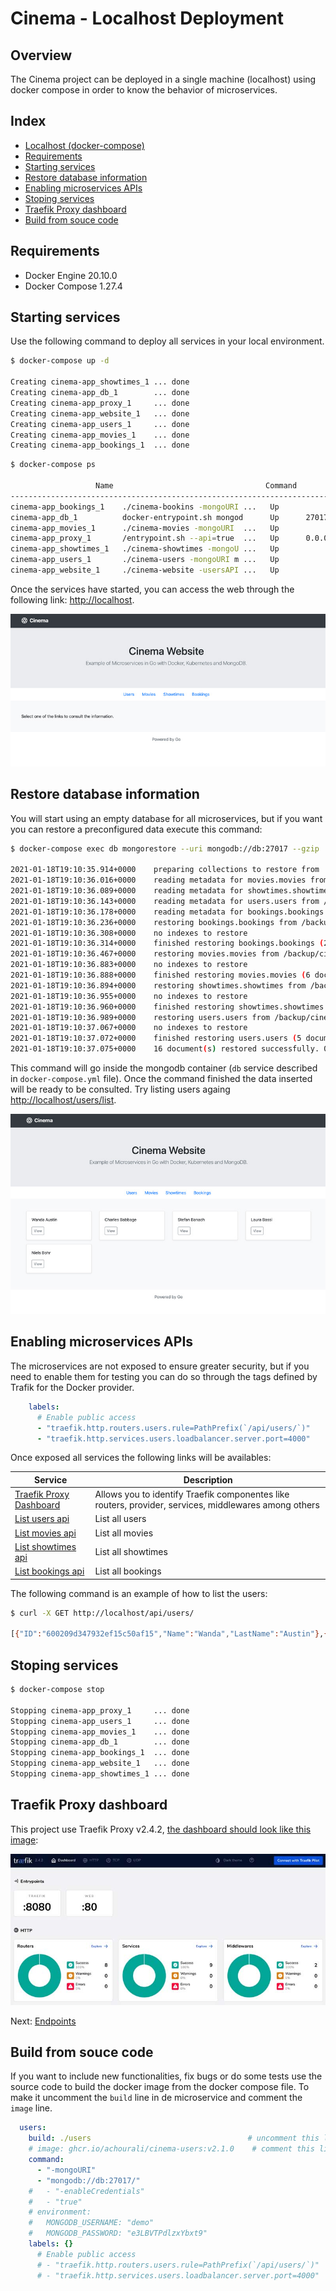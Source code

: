 # Cinema - Localhost Deployment

## Overview

The Cinema project can be deployed in a single machine (localhost) using docker compose in order to know the behavior of microservices.

## Index

* [Localhost (docker-compose)](#overview)
* [Requirements](#requirements)
* [Starting services](#starting-services)
* [Restore database information](#restore-database-information)
* [Enabling microservices APIs](#enabling-microservices-apis)
* [Stoping services](#stoping-services)
* [Traefik Proxy dashboard](#traefik-proxy-dashboard)
* [Build from souce code](#build-from-souce-code)

## Requirements

* Docker Engine  20.10.0
* Docker Compose 1.27.4

## Starting services

Use the following command to deploy all services in your local environment.

```bash
$ docker-compose up -d

Creating cinema-app_showtimes_1 ... done
Creating cinema-app_db_1        ... done
Creating cinema-app_proxy_1     ... done
Creating cinema-app_website_1   ... done
Creating cinema-app_users_1     ... done
Creating cinema-app_movies_1    ... done
Creating cinema-app_bookings_1  ... done
```

```bash
$ docker-compose ps

                   Name                                  Command               State                     Ports
---------------------------------------------------------------------------------------------------------------------------------
cinema-app_bookings_1    ./cinema-bookins -mongoURI ...   Up
cinema-app_db_1          docker-entrypoint.sh mongod      Up      27017/tcp
cinema-app_movies_1      ./cinema-movies -mongoURI  ...   Up
cinema-app_proxy_1       /entrypoint.sh --api=true  ...   Up      0.0.0.0:80->80/tcp, 0.0.0.0:8080->8080/tcp
cinema-app_showtimes_1   ./cinema-showtimes -mongoU ...   Up
cinema-app_users_1       ./cinema-users -mongoURI m ...   Up
cinema-app_website_1     ./cinema-website -usersAPI ...   Up
```

Once the services have started, you can access the web through the following link: <http://localhost>.

![Website Home](images/website-home.jpg)

## Restore database information

You will start using an empty database for all microservices, but if you want you can restore a preconfigured data execute this command:

```bash
$ docker-compose exec db mongorestore --uri mongodb://db:27017 --gzip  /backup/cinema

2021-01-18T19:10:35.914+0000    preparing collections to restore from
2021-01-18T19:10:36.016+0000    reading metadata for movies.movies from /backup/cinema/movies/movies.metadata.json.gz
2021-01-18T19:10:36.089+0000    reading metadata for showtimes.showtimes from /backup/cinema/showtimes/showtimes.metadata.json.gz
2021-01-18T19:10:36.143+0000    reading metadata for users.users from /backup/cinema/users/users.metadata.json.gz
2021-01-18T19:10:36.178+0000    reading metadata for bookings.bookings from /backup/cinema/bookings/bookings.metadata.json.gz
2021-01-18T19:10:36.236+0000    restoring bookings.bookings from /backup/cinema/bookings/bookings.bson.gz
2021-01-18T19:10:36.308+0000    no indexes to restore
2021-01-18T19:10:36.314+0000    finished restoring bookings.bookings (2 documents, 0 failures)
2021-01-18T19:10:36.467+0000    restoring movies.movies from /backup/cinema/movies/movies.bson.gz
2021-01-18T19:10:36.883+0000    no indexes to restore
2021-01-18T19:10:36.888+0000    finished restoring movies.movies (6 documents, 0 failures)
2021-01-18T19:10:36.894+0000    restoring showtimes.showtimes from /backup/cinema/showtimes/showtimes.bson.gz
2021-01-18T19:10:36.955+0000    no indexes to restore
2021-01-18T19:10:36.960+0000    finished restoring showtimes.showtimes (3 documents, 0 failures)
2021-01-18T19:10:36.989+0000    restoring users.users from /backup/cinema/users/users.bson.gz
2021-01-18T19:10:37.067+0000    no indexes to restore
2021-01-18T19:10:37.072+0000    finished restoring users.users (5 documents, 0 failures)
2021-01-18T19:10:37.075+0000    16 document(s) restored successfully. 0 document(s) failed to restore.
```

This command will go inside the mongodb container (`db` service described in `docker-compose.yml` file). Once the command finished the data inserted will be ready to be consulted. Try listing users againg <http://localhost/users/list>.

![Users List](images/website-users.jpg)

## Enabling microservices APIs

The microservices are not exposed to ensure greater security, but if you need to enable them for testing you can do so through the tags defined by Trafik for the Docker provider.

```yaml
    labels:
      # Enable public access
      - "traefik.http.routers.users.rule=PathPrefix(`/api/users/`)"
      - "traefik.http.services.users.loadbalancer.server.port=4000"
```

Once exposed all services the following links will be availables:

| Service | Description |
|---------|-------------|
| [Traefik Proxy Dashboard](http://localhost:8080/dashboard/#/) | Allows you to identify Traefik componentes like routers, provider, services, middlewares among others |
| [List users api](http://localhost/api/users/) | List all users |
| [List movies api](http://localhost/api/movies/) | List all movies |
| [List showtimes api](http://localhost/api/showtimes/) | List all showtimes |
| [List bookings api](http://localhost/api/bookings/) | List all bookings |

The following command is an example of how to list the users:

```bash
$ curl -X GET http://localhost/api/users/

[{"ID":"600209d347932ef15c50af15","Name":"Wanda","LastName":"Austin"},{"ID":"600209d347932ef15c50af16","Name":"Charles","LastName":"Babbage"},{"ID":"600209d347932ef15c50af17","Name":"Stefan","LastName":"Banach"},{"ID":"600209d347932ef15c50af18","Name":"Laura","LastName":"Bassi"},{"ID":"600209d347932ef15c50af19","Name":"Niels","LastName":"Bohr"}]
```

## Stoping services

```bash
$ docker-compose stop

Stopping cinema-app_proxy_1     ... done
Stopping cinema-app_users_1     ... done
Stopping cinema-app_movies_1    ... done
Stopping cinema-app_db_1        ... done
Stopping cinema-app_bookings_1  ... done
Stopping cinema-app_website_1   ... done
Stopping cinema-app_showtimes_1 ... done
```

## Traefik Proxy dashboard

This project use Traefik Proxy v2.4.2, [the dashboard should look like this image](http://localhost:8080/dashboard/#/):

![overview](images/traefik-dashboard.jpg)

Next: [Endpoints](endpoints.md)

## Build from souce code

If you want to include new functionalities, fix bugs or do some tests use the source code to build the docker image from the docker compose file. To make it uncomment the `build` line in de microservice and comment the `image` line.

```yaml
  users:
    build: ./users                                   # uncomment this line
    # image: ghcr.io/achourali/cinema-users:v2.1.0    # comment this line
    command:
      - "-mongoURI"
      - "mongodb://db:27017/"
    #   - "-enableCredentials"
    #   - "true"
    # environment:
    #   MONGODB_USERNAME: "demo"
    #   MONGODB_PASSWORD: "e3LBVTPdlzxYbxt9"
    labels: {}
      # Enable public access
      # - "traefik.http.routers.users.rule=PathPrefix(`/api/users/`)"
      # - "traefik.http.services.users.loadbalancer.server.port=4000"
```